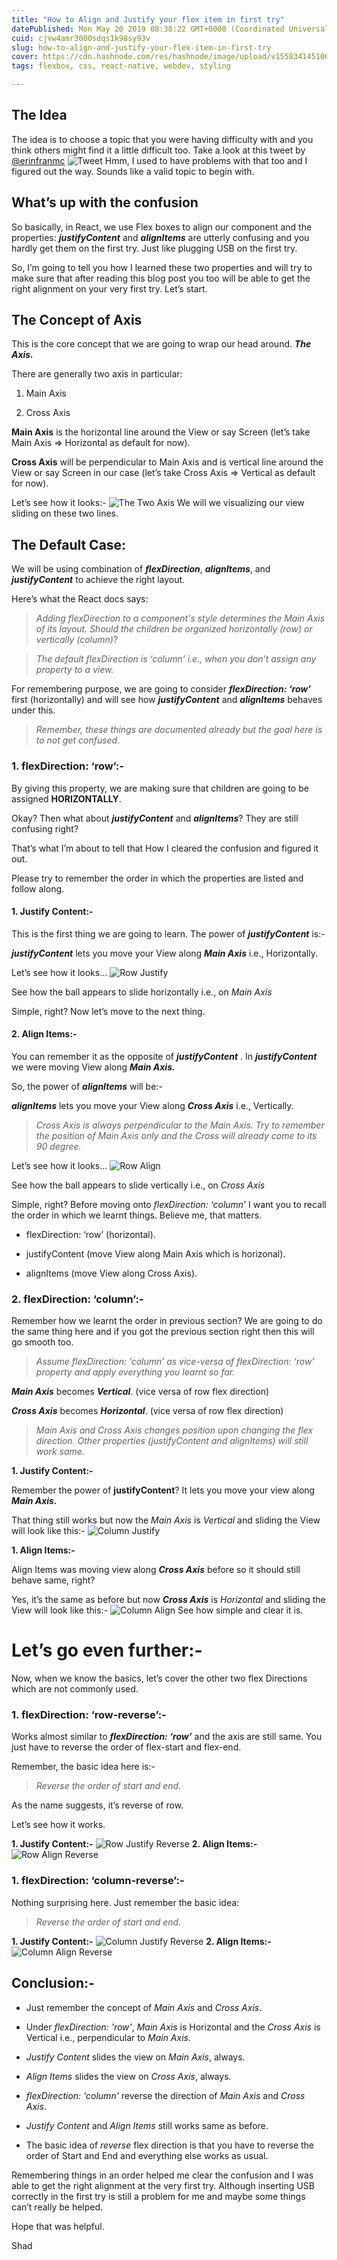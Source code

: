 ```yaml
---
title: "How to Align and Justify your flex item in first try"
datePublished: Mon May 20 2019 08:38:22 GMT+0000 (Coordinated Universal Time)
cuid: cjvw4amr3000sdqs1k98sy93v
slug: how-to-align-and-justify-your-flex-item-in-first-try
cover: https://cdn.hashnode.com/res/hashnode/image/upload/v1558341451069/VGF9E7vSI.jpeg
tags: flexbox, css, react-native, webdev, styling

---
```


## **The Idea**

The idea is to choose a topic that you were having difficulty with and you think others might find it a little difficult too. Take a look at this tweet by [@erinfranmc](https://twitter.com/erinfranmc)
![Tweet](https://raw.githubusercontent.com/iamshadmirza/Blogs-by-Shad/master/blogs/align-and-justify/tweet.png)
Hmm, I used to have problems with that too and I figured out the way. Sounds like a valid topic to begin with.

## **What’s up with the confusion**

So basically, in React, we use Flex boxes to align our component and the properties: ***justifyContent*** and ***alignItems*** are utterly confusing and you hardly get them on the first try. Just like plugging USB on the first try.

So, I’m going to tell you how I learned these two properties and will try to make sure that after reading this blog post you too will be able to get the right alignment on your very first try. Let’s start.

## **The Concept of Axis**

This is the core concept that we are going to wrap our head around. ***The Axis.***

There are generally two axis in particular:

1. Main Axis

2. Cross Axis

**Main Axis** is the horizontal line around the View or say Screen (let’s take Main Axis => Horizontal as default for now).

**Cross Axis** will be perpendicular to Main Axis and is vertical line around the View or say Screen in our case (let’s take Cross Axis => Vertical as default for now).

Let’s see how it looks:-
![The Two Axis](https://raw.githubusercontent.com/iamshadmirza/Blogs-by-Shad/master/blogs/align-and-justify/axis.jpg)
We will we visualizing our view sliding on these two lines.

## **The Default Case:**

We will be using combination of ***flexDirection***, ***alignItems***, and ***justifyContent*** to achieve the right layout.

Here’s what the React docs says:

>*Adding flexDirection to a component's style determines the Main Axis of its layout. Should the children be organized horizontally (row) or vertically (column)?*

>*The default flexDirection is ‘column’ i.e., when you don’t assign any property to a view.*

For remembering purpose, we are going to consider ***flexDirection: ‘row’*** first (horizontally) and will see how ***justifyContent*** and ***alignItems*** behaves under this.

>*Remember, these things are documented already but the goal here is to not get confused.*

### **1. flexDirection: ‘row’:-**

By giving this property, we are making sure that children are going to be assigned **HORIZONTALLY**.

Okay? Then what about ***justifyContent*** and ***alignItems***? They are still confusing right?

That’s what I’m about to tell that How I cleared the confusion and figured it out.

Please try to remember the order in which the properties are listed and follow along.

#### 1. Justify Content:-

This is the first thing we are going to learn. The power of ***justifyContent*** is:-

***justifyContent*** lets you move your View along ***Main Axis*** i.e., Horizontally.

Let’s see how it looks…
![Row Justify](https://raw.githubusercontent.com/iamshadmirza/Blogs-by-Shad/master/blogs/align-and-justify/row-justify.jpg)

See how the ball appears to slide horizontally i.e., on *Main Axis*

Simple, right? Now let’s move to the next thing.

#### 2. Align Items:-

You can remember it as the opposite of  ***justifyContent*** . In ***justifyContent*** we were moving View along ***Main Axis.***

So, the power of ***alignItems*** will be:-

***alignItems*** lets you move your View along ***Cross Axis*** i.e., Vertically.

>*Cross Axis is always perpendicular to the Main Axis. Try to remember the position of *Main Axis* only and the *Cross* will already come to its 90 degree.*

Let’s see how it looks…
![Row Align](https://raw.githubusercontent.com/iamshadmirza/Blogs-by-Shad/master/blogs/align-and-justify/row-align.jpg)

See how the ball appears to slide vertically i.e., on *Cross Axis*

Simple, right? Before moving onto *flexDirection: ‘column’* I want you to recall the order in which we learnt things. Believe me, that matters.

*  flexDirection: ‘row’ (horizontal).

*  justifyContent (move View along Main Axis which is horizonal).

*  alignItems (move View along Cross Axis).

### **2. flexDirection: ‘column’:-**

Remember how we learnt the order in previous section? We are going to do the same thing here and if you got the previous section right then this will go smooth too.

>*Assume flexDirection: ‘column’ as vice-versa of flexDirection: ‘row’ property and apply everything you learnt so far.*

***Main Axis*** becomes ***Vertical***. (vice versa of row flex direction)

***Cross Axis*** becomes ***Horizontal***. (vice versa of row flex direction)

>*Main Axis and Cross Axis changes position upon changing the flex direction. Other properties (justifyContent and alignItems) will still work same.*

**1. Justify Content:-**

Remember the power of **justifyContent**? 
It lets you move your view along ***Main Axis.***

That thing still works but now the *Main Axis* is *Vertical* and sliding the View will look like this:-
![Column Justify](https://raw.githubusercontent.com/iamshadmirza/Blogs-by-Shad/master/blogs/align-and-justify/column-justify.jpg)

**1. Align Items:-**

Align Items was moving view along ***Cross Axis*** before so it should still behave same, right?

Yes, it’s the same as before but now ***Cross Axis*** is *Horizontal* and sliding the View will look like this:-
![Column Align](https://raw.githubusercontent.com/iamshadmirza/Blogs-by-Shad/master/blogs/align-and-justify/column-align.jpg)
See how simple and clear it is.

# **Let’s go even further:-**

Now, when we know the basics, let’s cover the other two flex Directions which are not commonly used.

### **1. flexDirection: ‘row-reverse’:-**

Works almost similar to ***flexDirection: ‘row’*** and the axis are still same. You just have to reverse the order of flex-start and flex-end.

Remember, the basic idea here is:-

>*Reverse the order of start and end.*

As the name suggests, it’s reverse of row.

Let’s see how it works.

**1. Justify Content:-**
![Row Justify Reverse](https://raw.githubusercontent.com/iamshadmirza/Blogs-by-Shad/master/blogs/align-and-justify/row-justify-reverse.jpg)
**2. Align Items:-**
![Row Align Reverse](https://raw.githubusercontent.com/iamshadmirza/Blogs-by-Shad/master/blogs/align-and-justify/row-align-reverse.jpg)
### **1. flexDirection: ‘column-reverse’:-**

Nothing surprising here. Just remember the basic idea: 
>*Reverse the order of start and end.*

**1. Justify Content:-**
![Column Justify Reverse](https://raw.githubusercontent.com/iamshadmirza/Blogs-by-Shad/master/blogs/align-and-justify/column-justify-reverse.jpg)
**2. Align Items:-**
![Column Align Reverse](https://raw.githubusercontent.com/iamshadmirza/Blogs-by-Shad/master/blogs/align-and-justify/column-align-reverse.jpg)
## **Conclusion:-**

* Just remember the concept of *Main Axis* and *Cross Axis*.
*  Under  *flexDirection: 'row'*, *Main Axis* is Horizontal and the *Cross Axis* is Vertical i.e., perpendicular to *Main Axis*.
* *Justify Content* slides the view on *Main Axis*, always.
* *Align Items* slides the view on *Cross Axis*, always.
* *flexDirection: 'column'* reverse the direction of *Main Axis* and *Cross  Axis*.

* *Justify Content* and *Align Items* still works same as before.
*  The basic idea of *reverse* flex direction is that you have to reverse the order of Start and End and everything else works as usual.

Remembering things in an order helped me clear the confusion and I was able to get the right alignment at the very first try. 
Although inserting USB correctly in the first try is still a problem for me and maybe some things can’t really be helped.

Hope that was helpful.

Shad
